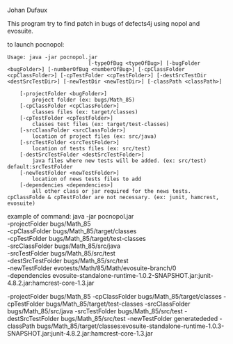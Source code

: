 Johan Dufaux

This program try to find patch in bugs of defects4j using nopol and evosuite.


to launch pocnopol:
```
Usage: java -jar pocnopol.jar
                          [-typeOfBug <typeOfBug>] [-bugFolder <bugFolder>] [-numberOfBug <numberOfBug>] [-cpClassFolder <cpClassFolder>] [-cpTestFolder <cpTestFolder>] [-destSrcTestDir <destSrcTestDir>] [-newTestDir <newTestDir>] [-classPath <classPath>]

    [-projectFolder <bugFolder>]
        project folder (ex: bugs/Math_85)
    [-cpClassFolder <cpClassFolder>]
        classes files (ex: target/classes)
    [-cpTestFolder <cpTestFolder>] 
        classes test files (ex: target/test-classes)
    [-srcClassFolder <srcClassFolder>] 
        location of project files (ex: src/java)
    [-srcTestFolder <srcTestFolder>] 
        location of tests files (ex: src/test)
    [-destSrcTestFolder <destSrcTestFolder>]
        java files where new tests will be added. (ex: src/test) default:srcTestFolder
    [-newTestFolder <newTestFolder>] 
        location of news tests files to add
    [-dependencies <dependencies>]
        all other class or jar required for the news tests. cpClassFolde & cpTestFolder are not necessary. (ex: junit, hamcrest, evosuite)
```

example of command: 
java -jar pocnopol.jar \
-projectFolder bugs/Math_85 \
-cpClassFolder bugs/Math_85/target/classes \
-cpTestFolder bugs/Math_85/target/test-classes \
-srcClassFolder bugs/Math_85/src/java \
-srcTestFolder bugs/Math_85/src/test \
-destSrcTestFolder bugs/Math_85/src/test \
-newTestFolder evotests/Math/85/Math/evosuite-branch/0 \
-dependencies evosuite-standalone-runtime-1.0.2-SNAPSHOT.jar:junit-4.8.2.jar:hamcrest-core-1.3.jar


-projectFolder bugs/Math_85 -cpClassFolder bugs/Math_85/target/classes -cpTestFolder bugs/Math_85/target/test-classes -srcClassFolder bugs/Math_85/src/java -srcTestFolder bugs/Math_85/src/test -destSrcTestFolder bugs/Math_85/src/test -newTestFolder generatededed -classPath bugs/Math_85/target/classes:evosuite-standalone-runtime-1.0.3-SNAPSHOT.jar:junit-4.8.2.jar:hamcrest-core-1.3.jar





